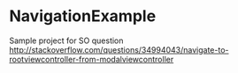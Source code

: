 # NavigationExample
Sample project for SO question http://stackoverflow.com/questions/34994043/navigate-to-rootviewcontroller-from-modalviewcontroller
